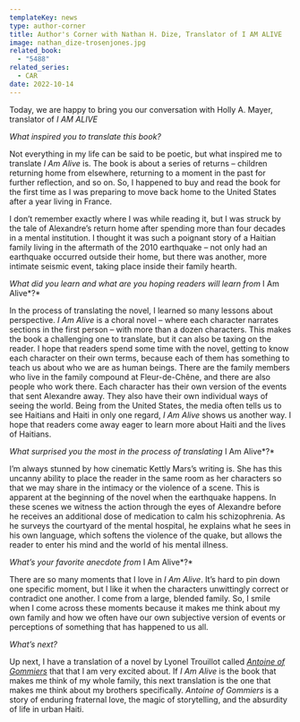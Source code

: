 ```yaml
---
templateKey: news
type: author-corner
title: Author's Corner with Nathan H. Dize, Translator of I AM ALIVE
image: nathan_dize-trosenjones.jpg
related_book:
  - "5488"
related_series:
  - CAR
date: 2022-10-14
---
```

Today, we are happy to bring you our conversation with Holly A. Mayer, translator of *I AM ALIVE*

*What inspired you to translate* *this book?*

Not everything in my life can be said to be poetic, but what inspired me to translate *I Am Alive* is. The book is about a series of returns – children returning home from elsewhere, returning to a moment in the past for further reflection, and so on. So, I happened to buy and read the book for the first time as I was preparing to move back home to the United States after a year living in France.


I don’t remember exactly where I was while reading it, but I was struck by the tale of Alexandre’s return home after spending more than four decades in a mental institution. I thought it was such a poignant story of a Haitian family living in the aftermath of the 2010 earthquake – not only had an earthquake occurred outside their home, but there was another, more intimate seismic event, taking place inside their family hearth.

*What did you learn and what are you hoping readers will learn from* I Am Alive*?* 

In the process of translating the novel, I learned so many lessons about perspective. *I Am Alive* is a choral novel – where each character narrates sections in the first person – with more than a dozen characters. This makes the book a challenging one to translate, but it can also be taxing on the reader. I hope that readers spend some time with the novel, getting to know each character on their own terms, because each of them has something to teach us about who we are as human beings. There are the family members who live in the family compound at Fleur-de-Chêne, and there are also people who work there. Each character has their own version of the events that sent Alexandre away. They also have their own individual ways of seeing the world. Being from the United States, the media often tells us to see Haitians and Haiti in only one regard, *I Am Alive* shows us another way. I hope that readers come away eager to learn more about Haiti and the lives of Haitians.

*What surprised you the most in the process of translating* I Am Alive*?* 

I’m always stunned by how cinematic Kettly Mars’s writing is. She has this uncanny ability to place the reader in the same room as her characters so that we may share in the intimacy or the violence of a scene. This is apparent at the beginning of the novel when the earthquake happens. In these scenes we witness the action through the eyes of Alexandre before he receives an additional dose of medication to calm his schizophrenia. As he surveys the courtyard of the mental hospital, he explains what he sees in his own language, which softens the violence of the quake, but allows the reader to enter his mind and the world of his mental illness.

*What’s your favorite anecdote from* I Am Alive*?*

There are so many moments that I love in *I Am Alive*. It’s hard to pin down one specific moment, but I like it when the characters unwittingly correct or contradict one another. I come from a large, blended family. So, I smile when I come across these moments because it makes me think about my own family and how we often have our own subjective version of events or perceptions of something that has happened to us all.

*What’s next?* 

Up next, I have a translation of a novel by Lyonel Trouillot called *[Antoine of Gommiers](https://bookshop.org/books/antoine-of-gommiers/9781639640072)* that that I am very excited about. If *I Am Alive* is the book that makes me think of my whole family, this next translation is the one that makes me think about my brothers specifically. *Antoine of Gommiers* is a story of enduring fraternal love, the magic of storytelling, and the absurdity of life in urban Haiti.